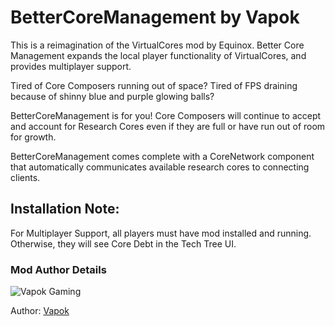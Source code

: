 # BetterCoreManagement by Vapok

This is a reimagination of the VirtualCores mod by Equinox. Better Core Management expands the local player functionality of VirtualCores, and provides multiplayer support.

Tired of Core Composers running out of space?  Tired of FPS draining because of shinny blue and purple glowing balls?

BetterCoreManagement is for you! Core Composers will continue to accept and account for Research Cores even if they are full or have run out of room for growth.

BetterCoreManagement comes complete with a CoreNetwork component that automatically communicates available research cores to connecting clients.

## Installation Note:
For Multiplayer Support, all players must have mod installed and running. Otherwise, they will see Core Debt in the Tech Tree UI.

### Mod Author Details
![Vapok Gaming](https://avatars.githubusercontent.com/u/1264136?s=180&v=4)

Author: [Vapok](https://github.com/Vapok)


